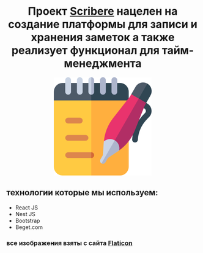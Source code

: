 <h1 align="center">
  Проект <a href="https://scribere.store">Scribere</a> нацелен на создание платформы для записи и хранения заметок а также реализует функционал для тайм-менеджмента
</h1>

<p align="center">
  <img src="https://github.com/TwinDeath-altf4/scribere/blob/main/logo.png?raw=true" alt="img"/>
</p>

## технологии которые мы используем:
- React JS
- Nest JS
- Bootstrap
- Beget.com

<h3>
  все изображения взяты с сайта <a href="https://www.flaticon.com">Flaticon</a>
</h3>
